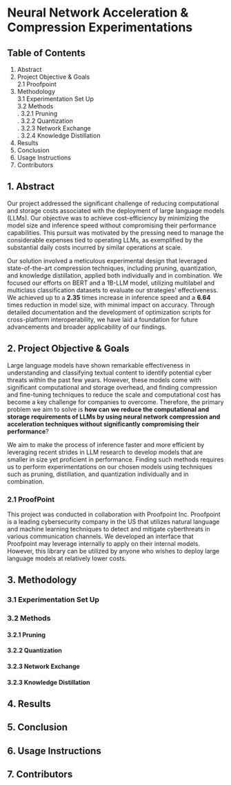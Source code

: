 # Neural Network Acceleration & Compression Experimentations

## Table of Contents
1. Abstract
2. Project Objective & Goals
    <br>2.1 Proofpoint
3. Methodology
    <br>3.1 Experimentation Set Up
    <br>3.2 Methods
    <br>.   3.2.1 Pruning
    <br>.   3.2.2 Quantization
    <br>.   3.2.3 Network Exchange
    <br>.   3.2.4 Knowledge Distillation
4. Results
5. Conclusion
6. Usage Instructions
7. Contributors

## 1. Abstract
Our project addressed the significant challenge of reducing computational and storage costs associated with the deployment of large language models (LLMs). Our objective was to achieve cost-efficiency by minimizing the model size and inference speed without compromising their performance capabilities. This pursuit was motivated by the pressing need to manage the considerable expenses tied to operating LLMs, as exemplified by the substantial daily costs incurred by similar operations at scale.

Our solution involved a meticulous experimental design that leveraged state-of-the-art compression techniques, including pruning, quantization, and knowledge distillation, applied both individually and in combination. We focused our efforts on BERT and a 1B-LLM model, utilizing multilabel and multiclass classification datasets to evaluate our strategies' effectiveness. We achieved up to a **2.35** times increase in inference speed and a **6.64** times reduction in model size, with minimal impact on accuracy. Through detailed documentation and the development of optimization scripts for cross-platform interoperability, we have laid a foundation for future advancements and broader applicability of our findings.

## 2. Project Objective & Goals
Large language models have shown remarkable effectiveness in understanding and classifying textual content to identify potential cyber threats within the past few years. However, these models come with significant computational and storage overhead, and finding compression and fine-tuning techniques to reduce the scale and computational cost has become a key challenge for companies to overcome. Therefore, the primary problem we aim to solve is **how can we reduce the computational and storage requirements of LLMs by using neural network compression and acceleration techniques without significantly compromising their performance**?

We aim to make the process of inference faster and more efficient by leveraging recent strides in LLM research to develop models that are smaller in size yet proficient in performance. Finding such methods requires us to perform experimentations on our chosen models using techniques such as pruning, distillation, and quantization individually and in combination. 

### 2.1 ProofPoint
This project was conducted in collaboration with Proofpoint Inc. Proofpoint is a leading cybersecurity company in the US that utilizes natural language and machine learning techniques to detect and mitigate cyberthreats in various communication channels. We developed an interface that Proofpoint may leverage internally to apply on their internal models. However, this library can be utilized by anyone who wishes to deploy large language models at relatively lower costs. 

## 3. Methodology

### 3.1 Experimentation Set Up

### 3.2 Methods

#### 3.2.1 Pruning

#### 3.2.2 Quantization

#### 3.2.3 Network Exchange

#### 3.2.3 Knowledge Distillation

## 4. Results

## 5. Conclusion

## 6. Usage Instructions

## 7. Contributors
